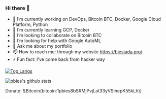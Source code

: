 ### Hi there 👋

- 🔭 I’m currently working on DevOps, Bitcoin BTC, Docker, Google Cloud Platform, Python
- 🌱 I’m currently learning GCP, Docker
- 👯 I’m looking to collaborate on Bitcoin BTC
- 🤔 I’m looking for help with Google AutoML
- 💬 Ask me about my portfolio
- 📫 How to reach me: through my website https://biesiada.pro/
- ⚡ Fun fact: I've come back from hacker way

[![Top Langs](https://github-readme-stats.vercel.app/api/top-langs/?username=pbies&layout=compact)](https://github.com/pbies/github-readme-stats)

![pbies's github stats](https://github-readme-stats.vercel.app/api?username=pbies&show_icons=true&count_private=true)

Donate: ![Bitcoin(bitcoin:1pbies8bSRMjPvjLot33yVSihepK55kLh)]

